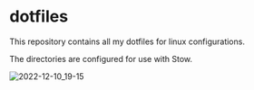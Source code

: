 # dotfiles

This repository contains all my dotfiles for linux configurations.

The directories are configured for use with Stow.

![2022-12-10_19-15](https://i.imgur.com/dF8SIz4.png)
